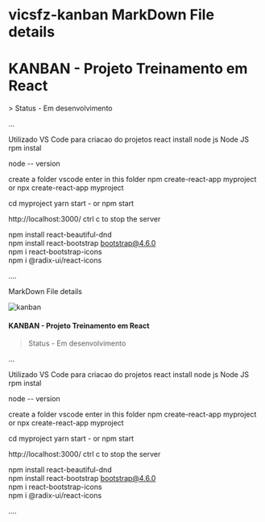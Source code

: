 # vicsfz-kanban MarkDown File details

<h1> KANBAN - Projeto Treinamento em React </h1>
> Status - Em desenvolvimento

...

Utilizado VS Code para criacao do projetos
react
install node js
Node JS rpm instal

node -- version

create a folder
vscode enter in this folder
npm create-react-app myproject
or
npx create-react-app myproject

cd myproject
yarn start -
or
npm start

http://localhost:3000/
ctrl c to stop the server

npm install react-beautiful-dnd  
npm install react-bootstrap bootstrap@4.6.0  
npm i react-bootstrap-icons  
npm i @radix-ui/react-icons

....

MarkDown File details

![kanban](https://github.com/vicTavares/vicsfz-kanban/assets/36772069/9065a390-1a4b-46cc-a230-b75c780e0c9c)

<h4> KANBAN - Projeto Treinamento em React </h4>

> Status - Em desenvolvimento

...

Utilizado VS Code para criacao do projetos
react
install node js
Node JS rpm instal

node -- version

create a folder
vscode enter in this folder
npm create-react-app myproject
or
npx create-react-app myproject

cd myproject
yarn start -
or
npm start

http://localhost:3000/
ctrl c to stop the server

npm install react-beautiful-dnd  
npm install react-bootstrap bootstrap@4.6.0  
npm i react-bootstrap-icons  
npm i @radix-ui/react-icons

....
